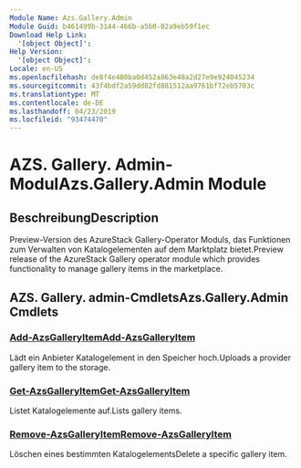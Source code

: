 ```yaml
---
Module Name: Azs.Gallery.Admin
Module Guid: b461499b-3144-466b-a5b0-02a9eb59f1ec
Download Help Link:
  '[object Object]': 
Help Version:
  '[object Object]': 
Locale: en-US
ms.openlocfilehash: de8f4e400ba0d452a863e48a2d27e9e924045234
ms.sourcegitcommit: 43f4bdf2a59dd82fd881512aa9761bf72eb5703c
ms.translationtype: MT
ms.contentlocale: de-DE
ms.lasthandoff: 04/23/2019
ms.locfileid: "93474470"
---
```

# <span data-ttu-id="41151-101">AZS. Gallery. Admin-Modul</span><span class="sxs-lookup"><span data-stu-id="41151-101">Azs.Gallery.Admin Module</span></span>
## <span data-ttu-id="41151-102">Beschreibung</span><span class="sxs-lookup"><span data-stu-id="41151-102">Description</span></span>
<span data-ttu-id="41151-103">Preview-Version des AzureStack Gallery-Operator Moduls, das Funktionen zum Verwalten von Katalogelementen auf dem Marktplatz bietet.</span><span class="sxs-lookup"><span data-stu-id="41151-103">Preview release of the AzureStack Gallery operator module which provides functionality to manage gallery items in the marketplace.</span></span>

## <span data-ttu-id="41151-104">AZS. Gallery. admin-Cmdlets</span><span class="sxs-lookup"><span data-stu-id="41151-104">Azs.Gallery.Admin Cmdlets</span></span>
### [<span data-ttu-id="41151-105">Add-AzsGalleryItem</span><span class="sxs-lookup"><span data-stu-id="41151-105">Add-AzsGalleryItem</span></span>](Add-AzsGalleryItem.md)
<span data-ttu-id="41151-106">Lädt ein Anbieter Katalogelement in den Speicher hoch.</span><span class="sxs-lookup"><span data-stu-id="41151-106">Uploads a provider gallery item to the storage.</span></span>

### [<span data-ttu-id="41151-107">Get-AzsGalleryItem</span><span class="sxs-lookup"><span data-stu-id="41151-107">Get-AzsGalleryItem</span></span>](Get-AzsGalleryItem.md)
<span data-ttu-id="41151-108">Listet Katalogelemente auf.</span><span class="sxs-lookup"><span data-stu-id="41151-108">Lists gallery items.</span></span>

### [<span data-ttu-id="41151-109">Remove-AzsGalleryItem</span><span class="sxs-lookup"><span data-stu-id="41151-109">Remove-AzsGalleryItem</span></span>](Remove-AzsGalleryItem.md)
<span data-ttu-id="41151-110">Löschen eines bestimmten Katalogelements</span><span class="sxs-lookup"><span data-stu-id="41151-110">Delete a specific gallery item.</span></span>

